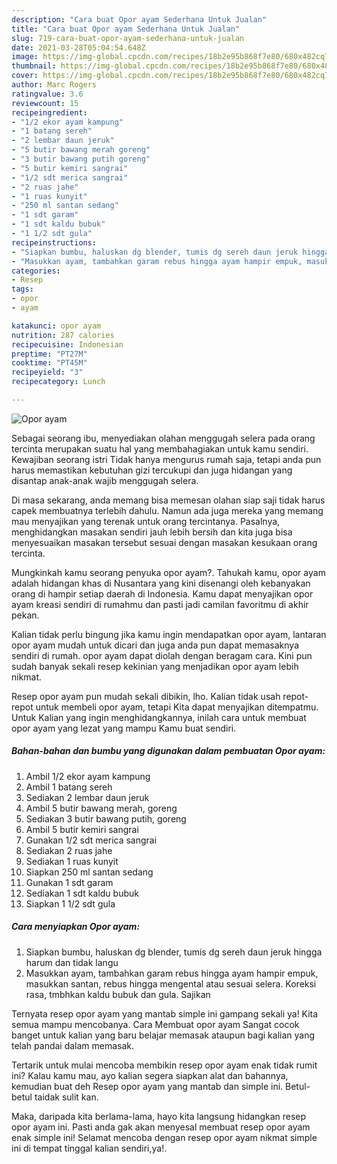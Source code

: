 ```yaml
---
description: "Cara buat Opor ayam Sederhana Untuk Jualan"
title: "Cara buat Opor ayam Sederhana Untuk Jualan"
slug: 719-cara-buat-opor-ayam-sederhana-untuk-jualan
date: 2021-03-28T05:04:54.648Z
image: https://img-global.cpcdn.com/recipes/18b2e95b868f7e80/680x482cq70/opor-ayam-foto-resep-utama.jpg
thumbnail: https://img-global.cpcdn.com/recipes/18b2e95b868f7e80/680x482cq70/opor-ayam-foto-resep-utama.jpg
cover: https://img-global.cpcdn.com/recipes/18b2e95b868f7e80/680x482cq70/opor-ayam-foto-resep-utama.jpg
author: Marc Rogers
ratingvalue: 3.6
reviewcount: 15
recipeingredient:
- "1/2 ekor ayam kampung"
- "1 batang sereh"
- "2 lembar daun jeruk"
- "5 butir bawang merah goreng"
- "3 butir bawang putih goreng"
- "5 butir kemiri sangrai"
- "1/2 sdt merica sangrai"
- "2 ruas jahe"
- "1 ruas kunyit"
- "250 ml santan sedang"
- "1 sdt garam"
- "1 sdt kaldu bubuk"
- "1 1/2 sdt gula"
recipeinstructions:
- "Siapkan bumbu, haluskan dg blender, tumis dg sereh daun jeruk hingga harum dan tidak langu"
- "Masukkan ayam, tambahkan garam rebus hingga ayam hampir empuk, masukkan santan, rebus hingga mengental atau sesuai selera. Koreksi rasa, tmbhkan kaldu bubuk dan gula. Sajikan"
categories:
- Resep
tags:
- opor
- ayam

katakunci: opor ayam 
nutrition: 287 calories
recipecuisine: Indonesian
preptime: "PT27M"
cooktime: "PT45M"
recipeyield: "3"
recipecategory: Lunch

---
```



![Opor ayam](https://img-global.cpcdn.com/recipes/18b2e95b868f7e80/680x482cq70/opor-ayam-foto-resep-utama.jpg)

Sebagai seorang ibu, menyediakan olahan menggugah selera pada orang tercinta merupakan suatu hal yang membahagiakan untuk kamu sendiri. Kewajiban seorang istri Tidak hanya mengurus rumah saja, tetapi anda pun harus memastikan kebutuhan gizi tercukupi dan juga hidangan yang disantap anak-anak wajib menggugah selera.

Di masa  sekarang, anda memang bisa memesan olahan siap saji tidak harus capek membuatnya terlebih dahulu. Namun ada juga mereka yang memang mau menyajikan yang terenak untuk orang tercintanya. Pasalnya, menghidangkan masakan sendiri jauh lebih bersih dan kita juga bisa menyesuaikan masakan tersebut sesuai dengan masakan kesukaan orang tercinta. 



Mungkinkah kamu seorang penyuka opor ayam?. Tahukah kamu, opor ayam adalah hidangan khas di Nusantara yang kini disenangi oleh kebanyakan orang di hampir setiap daerah di Indonesia. Kamu dapat menyajikan opor ayam kreasi sendiri di rumahmu dan pasti jadi camilan favoritmu di akhir pekan.

Kalian tidak perlu bingung jika kamu ingin mendapatkan opor ayam, lantaran opor ayam mudah untuk dicari dan juga anda pun dapat memasaknya sendiri di rumah. opor ayam dapat diolah dengan beragam cara. Kini pun sudah banyak sekali resep kekinian yang menjadikan opor ayam lebih nikmat.

Resep opor ayam pun mudah sekali dibikin, lho. Kalian tidak usah repot-repot untuk membeli opor ayam, tetapi Kita dapat menyajikan ditempatmu. Untuk Kalian yang ingin menghidangkannya, inilah cara untuk membuat opor ayam yang lezat yang mampu Kamu buat sendiri.

<!--inarticleads1-->

##### Bahan-bahan dan bumbu yang digunakan dalam pembuatan Opor ayam:

1. Ambil 1/2 ekor ayam kampung
1. Ambil 1 batang sereh
1. Sediakan 2 lembar daun jeruk
1. Ambil 5 butir bawang merah, goreng
1. Sediakan 3 butir bawang putih, goreng
1. Ambil 5 butir kemiri sangrai
1. Gunakan 1/2 sdt merica sangrai
1. Sediakan 2 ruas jahe
1. Sediakan 1 ruas kunyit
1. Siapkan 250 ml santan sedang
1. Gunakan 1 sdt garam
1. Sediakan 1 sdt kaldu bubuk
1. Siapkan 1 1/2 sdt gula




<!--inarticleads2-->

##### Cara menyiapkan Opor ayam:

1. Siapkan bumbu, haluskan dg blender, tumis dg sereh daun jeruk hingga harum dan tidak langu
1. Masukkan ayam, tambahkan garam rebus hingga ayam hampir empuk, masukkan santan, rebus hingga mengental atau sesuai selera. Koreksi rasa, tmbhkan kaldu bubuk dan gula. Sajikan




Ternyata resep opor ayam yang mantab simple ini gampang sekali ya! Kita semua mampu mencobanya. Cara Membuat opor ayam Sangat cocok banget untuk kalian yang baru belajar memasak ataupun bagi kalian yang telah pandai dalam memasak.

Tertarik untuk mulai mencoba membikin resep opor ayam enak tidak rumit ini? Kalau kamu mau, ayo kalian segera siapkan alat dan bahannya, kemudian buat deh Resep opor ayam yang mantab dan simple ini. Betul-betul taidak sulit kan. 

Maka, daripada kita berlama-lama, hayo kita langsung hidangkan resep opor ayam ini. Pasti anda gak akan menyesal membuat resep opor ayam enak simple ini! Selamat mencoba dengan resep opor ayam nikmat simple ini di tempat tinggal kalian sendiri,ya!.

